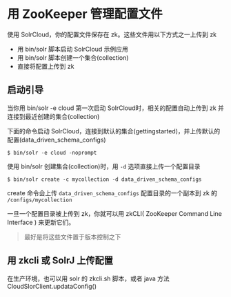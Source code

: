 # 用 ZooKeeper 管理配置文件

使用 SolrCloud，你的配置文件保存在 zk。这些文件用以下方式之一上传到 zk

* 用 bin/solr 脚本启动 SolrCloud 示例应用
* 用 bin/solr 脚本创建一个集合(collection)
* 直接将配置上传到 zk

## 启动引导

当你用 bin/solr -e cloud 第一次启动 SolrCloud时，相关的配置自动上传到 zk 并连接到最近创建的集合(collection)

下面的命令启动 SolrCloud，连接到默认的集合(gettingstarted)，并上传默认的配置(data_driven_schema_configs)

```
$ bin/solr -e cloud -noprompt
```

使用 bin/solr 创建集合(collection)时，用 `-d` 选项直接上传一个配置目录

```
$ bin/solr create -c mycollection -d data_driven_schema_configs
```

create 命令会上传 `data_driven_schema_configs` 配置目录的一个副本到 zk 的 `/configs/mycollection`

一旦一个配置目录被上传到 zk，你就可以用 zkCLI( ZooKeeper Command Line Interface ) 来更新它们。

> 最好是将这些文件置于版本控制之下

## 用 zkcli 或 SolrJ 上传配置

在生产环境，也可以用 solr 的 zkcli.sh 脚本，或者 java 方法 CloudSlorClient.updataConfig()


